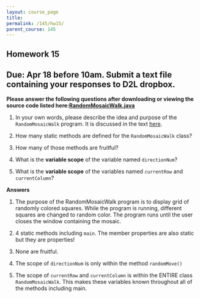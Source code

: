```yaml
---
layout: course_page
title: 
permalink: /145/hw15/
parent_course: 145
---
```


Homework 15
----

Due: Apr 18 before 10am. Submit a text file containing your responses to D2L dropbox.
----

**Please answer the following questions after downloading or viewing the source code listed here:[RandomMosaicWalk.java](http://math.hws.edu/javanotes/source/chapter4/RandomMosaicWalk.java)**

1. In your own words, please describe the idea and purpose of the ```RandomMosaicWalk``` program. It is discussed in the text [here](http://math.hws.edu/javanotes/c4/s6.html).

2. How many static methods are defined for the ```RandomMosaicWalk``` class?

3. How many of those methods are fruitful?

4. What is the **variable scope** of the variable named ```directionNum```?

5. What is the **variable scope** of the variables named  ```currentRow``` and ```currentColumn```?

**Answers**

1. The purpose of the RandomMosaicWalk program is to display grid of randomly colored squares. While the program is running, different squares are changed to random color. The program runs until the user closes the window containing the mosaic.

2. 4 static methods including ```main```. The member properties are also static but they are properties!

3. None are fruitful.

4. The scope of ```directionNum``` is only within the method ```randomMove()```

5. The scope of ```currentRow``` and ```currentColumn``` is within the ENTIRE class ```RandomMosaicWalk```. This makes these variables known throughout all of the methods including main.






